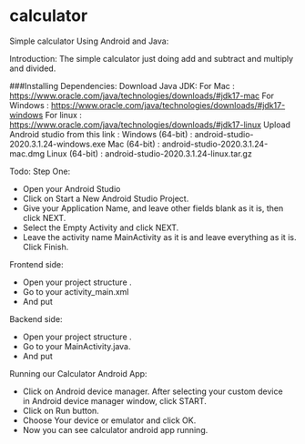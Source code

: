 # calculator

Simple calculator Using Android and Java:
 
Introduction:
The simple  calculator just doing add and subtract and multiply and divided.

###Installing Dependencies:
Download Java JDK:
For Mac : https://www.oracle.com/java/technologies/downloads/#jdk17-mac
For Windows : https://www.oracle.com/java/technologies/downloads/#jdk17-windows
For linux : https://www.oracle.com/java/technologies/downloads/#jdk17-linux
Upload Android studio from this link :
Windows (64-bit) :  android-studio-2020.3.1.24-windows.exe
Mac (64-bit) : android-studio-2020.3.1.24-mac.dmg
Linux (64-bit) :  android-studio-2020.3.1.24-linux.tar.gz

Todo:
Step One:
* Open your Android Studio
* Click on Start a New Android Studio Project.
* Give your Application Name, and leave other fields blank as it is, then click NEXT.
* Select the Empty Activity and click NEXT.
* Leave the activity name MainActivity as it is and leave everything as it is. Click Finish.

Frontend side:
* Open your project structure .
* Go to your activity_main.xml
* And put 

Backend side:

* Open your project structure .
* Go to your MainActivity.java.
* And put 

Running our Calculator Android App:
* Click on Android device manager. After selecting your custom device in Android device manager window, click START.
* Click on Run button.
* Choose Your device or emulator and click OK.
* Now you can see calculator android app running.









